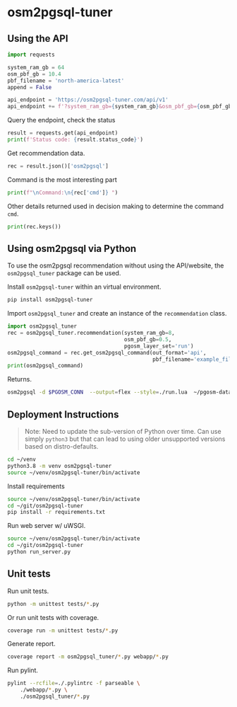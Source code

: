 # osm2pgsql-tuner

## Using the API

```python
import requests

system_ram_gb = 64
osm_pbf_gb = 10.4
pbf_filename = 'north-america-latest'
append = False

api_endpoint = 'https://osm2pgsql-tuner.com/api/v1'
api_endpoint += f'?system_ram_gb={system_ram_gb}&osm_pbf_gb={osm_pbf_gb}&append={append}&pbf_filename={pbf_filename}'
```

Query the endpoint, check the status

```python
result = requests.get(api_endpoint)
print(f'Status code: {result.status_code}')
```

Get recommendation data.

```python
rec = result.json()['osm2pgsql']
```

Command is the most interesting part

```python
print(f"\nCommand:\n{rec['cmd']} ")
```

Other details returned used in decision making to determine the command `cmd`.

```python
print(rec.keys())
```

## Using osm2pgsql via Python

To use the osm2pgsql recommendation without using the API/website, the
`osm2pgsql_tuner` package can be used.

Install `osm2pgsql-tuner` within an virtual environment.

```bash
pip install osm2pgsql-tuner
```

Import `osm2pgsql_tuner` and create an instance of the `recommendation` class.

```python
import osm2pgsql_tuner
rec = osm2pgsql_tuner.recommendation(system_ram_gb=8,
                                     osm_pbf_gb=0.5,
                                     pgosm_layer_set='run')
osm2pgsql_command = rec.get_osm2pgsql_command(out_format='api',
                                              pbf_filename='example_file')
print(osm2pgsql_command)
```

Returns.

```bash
osm2pgsql -d $PGOSM_CONN  --output=flex --style=./run.lua  ~/pgosm-data/example_file.osm.pbf
```


## Deployment Instructions

> Note:  Need to update the sub-version of Python over time.  Can use simply
`python3` but that can lead to using older unsupported versions based on distro-defaults.


```bash
cd ~/venv
python3.8 -m venv osm2pgsql-tuner
source ~/venv/osm2pgsql-tuner/bin/activate
```

Install requirements

```bash
source ~/venv/osm2pgsql-tuner/bin/activate
cd ~/git/osm2pgsql-tuner
pip install -r requirements.txt
```

Run web server w/ uWSGI.

```bash
source ~/venv/osm2pgsql-tuner/bin/activate
cd ~/git/osm2pgsql-tuner
python run_server.py
```


## Unit tests

Run unit tests.

```bash
python -m unittest tests/*.py
```

Or run unit tests with coverage.

```bash
coverage run -m unittest tests/*.py
```

Generate report.

```bash
coverage report -m osm2pgsql_tuner/*.py webapp/*.py
```


Run pylint.

```bash
pylint --rcfile=./.pylintrc -f parseable \
    ./webapp/*.py \
    ./osm2pgsql_tuner/*.py
```



